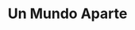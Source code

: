 ---
title: "Un Mundo Aparte"
url: /ciudad-autonoma-de-buenos-aires/un-mundo-aparte-avenida-triunvirato/
shop: juguetes
---